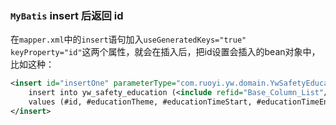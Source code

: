 ### `MyBatis` insert 后返回 id

在`mapper.xml`中的`insert`语句加入`useGeneratedKeys="true" keyProperty="id"`这两个属性，就会在插入后，把id设置会插入的bean对象中，比如这种：

```xml
<insert id="insertOne" parameterType="com.ruoyi.yw.domain.YwSafetyEducation" useGeneratedKeys="true" keyProperty="id">
    insert into yw_safety_education (<include refid="Base_Column_List"/>)
    values (#id, #educationTheme, #educationTimeStart, #educationTimeEnd, #signInFileUrl, #participantPhotoUrls)
</insert>
```